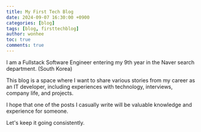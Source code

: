 ```yaml
---
title: My First Tech Blog
date: 2024-09-07 16:30:00 +0900
categories: [blog]
tags: [blog, firsttechblog]
author: wonhee
toc: true
comments: true
---
```


I am a Fullstack Software Engineer entering my 9th year in the Naver search department. (South Korea)

This blog is a space where I want to share various stories from my career as an IT developer, including experiences with technology, interviews, company life, and projects.

I hope that one of the posts I casually write will be valuable knowledge and experience for someone.

Let's keep it going consistently.